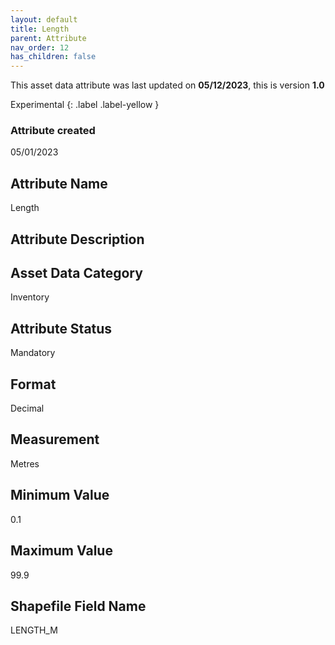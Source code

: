 ```yaml
---
layout: default
title: Length
parent: Attribute
nav_order: 12
has_children: false
---
```


This asset data attribute was last updated on **05/12/2023**, this is version **1.0**

Experimental
{: .label .label-yellow }

### Attribute created
05/01/2023

## Attribute Name
Length

## Attribute Description


## Asset Data Category
Inventory

## Attribute Status
Mandatory

## Format
Decimal

## Measurement
Metres

## Minimum Value
0.1

## Maximum Value
99.9

## Shapefile Field Name
LENGTH_M